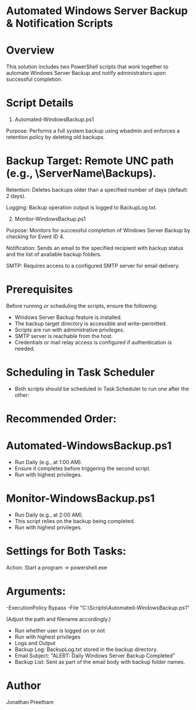 # Automated Windows Server Backup & Notification Scripts

# Overview

This solution includes two PowerShell scripts that work together to automate Windows Server Backup and notify administrators upon successful completion.

# Script Details

1. Automated-WindowsBackup.ps1

Purpose: Performs a full system backup using wbadmin and enforces a retention policy by deleting old backups.

# Backup Target: Remote UNC path (e.g., \\ServerName\Backups).

Retention: Deletes backups older than a specified number of days (default: 2 days).

Logging: Backup operation output is logged to BackupLog.txt.

2. Monitor-WindowsBackup.ps1

Purpose: Monitors for successful completion of Windows Server Backup by checking for Event ID 4.

Notification: Sends an email to the specified recipient with backup status and the list of available backup folders.

SMTP: Requires access to a configured SMTP server for email delivery.

# Prerequisites

Before running or scheduling the scripts, ensure the following:

- Windows Server Backup feature is installed.
- The backup target directory is accessible and write-permitted.
- Scripts are run with administrative privileges.
- SMTP server is reachable from the host.
- Credentials or mail relay access is configured if authentication is needed.

# Scheduling in Task Scheduler

- Both scripts should be scheduled in Task Scheduler to run one after the other:

# Recommended Order:

# Automated-WindowsBackup.ps1

- Run Daily (e.g., at 1:00 AM).
- Ensure it completes before triggering the second script.
- Run with highest privileges.

# Monitor-WindowsBackup.ps1

- Run Daily (e.g., at 2:00 AM).
- This script relies on the backup being completed.
- Run with highest privileges.

# Settings for Both Tasks:

Action: Start a program → powershell.exe

# Arguments:

-ExecutionPolicy Bypass -File "C:\Scripts\Automated-WindowsBackup.ps1"

(Adjust the path and filename accordingly.)

- Run whether user is logged on or not
- Run with highest privileges
- Logs and Output
- Backup Log: BackupLog.txt stored in the backup directory.
- Email Subject: "ALERT: Daily Windows Server Backup Completed"
- Backup List: Sent as part of the email body with backup folder names.

# Author

Jonathan Preetham

